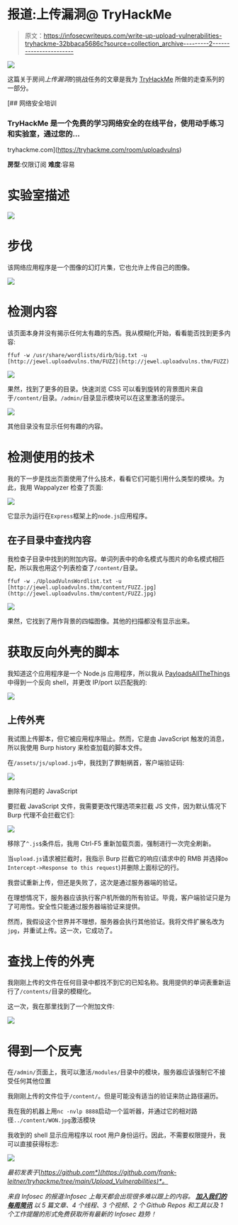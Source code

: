 # 报道:上传漏洞@ TryHackMe

> 原文：<https://infosecwriteups.com/write-up-upload-vulnerabilities-tryhackme-32bbaca5686c?source=collection_archive---------2----------------------->

![](img/28e523439eba63950d0c9d21399e2515.png)

这篇关于房间*上传漏洞*的挑战任务的文章是我为 [TryHackMe](https://tryhackme.com) 所做的走查系列的一部分。

[](https://tryhackme.com/room/uploadvulns) [## 网络安全培训

### TryHackMe 是一个免费的学习网络安全的在线平台，使用动手练习和实验室，通过您的…

tryhackme.com](https://tryhackme.com/room/uploadvulns) 

**房型**:仅限订阅
**难度**:容易

# 实验室描述

![](img/f0d6ce82c6e5964375d23d44adfc4fd4.png)

# 步伐

该网络应用程序是一个图像的幻灯片集，它也允许上传自己的图像。

![](img/f5e06ad7058076caa9ecd5be7913bfee.png)

# 检测内容

该页面本身并没有揭示任何太有趣的东西。我从模糊化开始，看看能否找到更多内容:

```
ffuf -w /usr/share/wordlists/dirb/big.txt -u [http://jewel.uploadvulns.thm/FUZZ](http://jewel.uploadvulns.thm/FUZZ)
```

![](img/93d9f2669daff027468b1ebbec775259.png)

果然，找到了更多的目录。快速浏览 CSS 可以看到旋转的背景图片来自于`/content/`目录。`/admin/`目录显示模块可以在这里激活的提示。

![](img/0f482b4b825ce463412db987de99134f.png)

其他目录没有显示任何有趣的内容。

# 检测使用的技术

我的下一步是找出页面使用了什么技术，看看它们可能引用什么类型的模块。为此，我用 Wappalyzer 检查了页面:

![](img/f26229a6737f732b3f1db6b2360f576f.png)

它显示为运行在`Express`框架上的`node.js`应用程序。

## 在子目录中查找内容

我检查子目录中找到的附加内容。单词列表中的命名模式与图片的命名模式相匹配，所以我也用这个列表检查了`/content/`目录。

```
ffuf -w ./UploadVulnsWordlist.txt -u [http://jewel.uploadvulns.thm/content/FUZZ.jpg](http://jewel.uploadvulns.thm/content/FUZZ.jpg)
```

![](img/e6f742f92e66ed18ae30be2bccbe8a02.png)

果然，它找到了用作背景的四幅图像。其他的扫描都没有显示出来。

# 获取反向外壳的脚本

我知道这个应用程序是一个 Node.js 应用程序，所以我从 [PayloadsAllTheThings](https://github.com/swisskyrepo/PayloadsAllTheThings/blob/master/Methodology%20and%20Resources/Reverse%20Shell%20Cheatsheet.md#nodejs) 中得到一个反向 shell，并更改 IP/port 以匹配我的:

![](img/ce64ae0de8e5421b6e6ee5e8deeaa2a5.png)

## 上传外壳

我试图上传脚本，但它被应用程序阻止。然而，它是由 JavaScript 触发的消息，所以我使用 Burp history 来检查加载的脚本文件。

在`/assets/js/upload.js`中，我找到了罪魁祸首，客户端验证码:

![](img/61c35b98e3e40ef8eebc01ef4bccc056.png)

删除有问题的 JavaScript

要拦截 JavaScript 文件，我需要更改代理选项来拦截 JS 文件，因为默认情况下 Burp 代理不会拦截它们:

![](img/5ef2aebfba544cd13698c789c8bca52f.png)

移除了`^.js$`条件后，我用 Ctrl-F5 重新加载页面，强制进行一次完全刷新。

当`upload.js`请求被拦截时，我指示 Burp 拦截它的响应(请求中的 RMB 并选择`Do Intercept->Response to this request`)并删除上面标记的行。

我尝试重新上传，但还是失败了，这次是通过服务器端的验证。

在理想情况下，服务器应该执行客户机所做的所有验证。毕竟，客户端验证只是为了可用性。安全性只能通过服务器端验证来提供。

然而，我假设这个世界并不理想，服务器会执行其他验证。我将文件扩展名改为`jpg`，并重试上传。这一次，它成功了。

# 查找上传的外壳

我刚刚上传的文件在任何目录中都找不到它的已知名称。我用提供的单词表重新运行了`/contents/`目录的模糊化。

这一次，我在那里找到了一个附加文件:

![](img/b0879b4cc71470528f3008a1e3aaa92e.png)

# 得到一个反壳

在`/admin/`页面上，我可以激活`/modules/`目录中的模块，服务器应该强制它不接受任何其他位置

我刚刚上传的文件位于`/content/`。但是可能没有适当的验证来防止路径遍历。

我在我的机器上用`nc -nvlp 8888`启动一个监听器，并通过它的相对路径`../content/WON.jpg`激活模块

我收到的 shell 显示应用程序以 root 用户身份运行。因此，不需要权限提升，我可以直接获得标志:

![](img/b7db1eabc7ab36a11d914e230a072b17.png)

*最初发表于*[*https://github.com*](https://github.com/frank-leitner/tryhackme/tree/main/Upload_Vulnerabilities)*。*

*来自 Infosec 的报道:Infosec 上每天都会出现很多难以跟上的内容。* [***加入我们的每周简讯***](https://weekly.infosecwriteups.com/) *以 5 篇文章、4 个线程、3 个视频、2 个 Github Repos 和工具以及 1 个工作提醒的形式免费获取所有最新的 Infosec 趋势！*